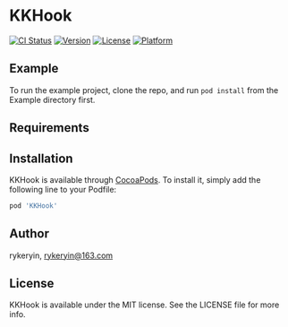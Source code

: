 # KKHook

[![CI Status](https://img.shields.io/travis/rykeryin/KKHook.svg?style=flat)](https://travis-ci.org/rykeryin/KKHook)
[![Version](https://img.shields.io/cocoapods/v/KKHook.svg?style=flat)](https://cocoapods.org/pods/KKHook)
[![License](https://img.shields.io/cocoapods/l/KKHook.svg?style=flat)](https://cocoapods.org/pods/KKHook)
[![Platform](https://img.shields.io/cocoapods/p/KKHook.svg?style=flat)](https://cocoapods.org/pods/KKHook)

## Example

To run the example project, clone the repo, and run `pod install` from the Example directory first.

## Requirements

## Installation

KKHook is available through [CocoaPods](https://cocoapods.org). To install
it, simply add the following line to your Podfile:

```ruby
pod 'KKHook'
```

## Author

rykeryin, rykeryin@163.com

## License

KKHook is available under the MIT license. See the LICENSE file for more info.



